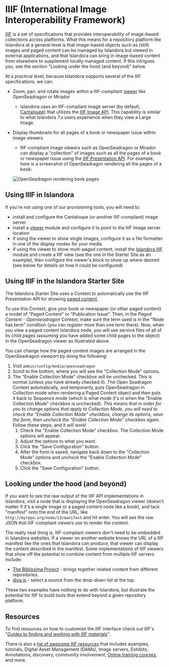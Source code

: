 # IIIF (International Image Interoperability Framework)

[IIIF](https://iiif.io/) is a set of specifications that provides interoperability of image-based collections across platforms. What this means for a repository platform like Islandora at a general level is that image-based objects such as (still) images and paged content can be managed by Islandora but viewed in external applications, and that Islandora can bring in image-based content from elsewhere to supplement locally managed content. If this intrigues you, see the section "Looking under the hood (and beyond)" below.

At a practical level, because Islandora supports several of the IIIF specifications, we can:

- Zoom, pan, and rotate images within a IIIF-compliant [viewer](../file_viewers) like OpenSeadragon or Mirador
    - Islandora uses an IIIF-compliant image server (by default, [Cantaloupe](https://cantaloupe-project.github.io/)) that utilizes the [IIIF Image API](https://iiif.io/api/image/2.1/). This capability is similar to what Islandora 7.x users experience when they view a Large Image.
- Display thumbnails for all pages of a book or newspaper issue within image viewers
    - IIIF-compliant image viewers such as OpenSeadragon or Mirador can display a "collection" of images such as all the pages of a book or newspaper issue using the [IIIF Presentation API](https://iiif.io/api/presentation/2.1/). For example, here is a screenshot of OpenSeadragon rendering all the pages of a book:

    ![OpenSeadragon rendering book pages](../assets/osd_collection_mode.png)

## Using IIIF in Islandora

If you're not using one of our provisioning tools, you will need to:

- install and configure the Cantaloupe (or another IIIF-compliant) image server
- install a [viewer](../file-viewers) module and configure it to point to the IIIF Image server location
- if using the viewer to show single images, configure it as a file formatter in one of the display modes for your media
- if using the viewer to show multi-paged content, install the [Islandora IIIF](https://github.com/Islandora/islandora/tree/2.x/modules/islandora_iiif) module and create a IIIF view (see the one in the Starter Site as an example), then configure the viewer's _block_ to show up where desired (see below for details on how it could be configured)


## Using IIIF in the Islandora Starter Site

The Islandora Starter Site uses a Context to automatically use the IIIF Presentation API for showing [paged content](../paged-content).


To use this Context, give your book or newspaper (or other paged content) a model of "Paged Content" or "Publication Issue". Then, in the _Paged Content - Openseadragon_ Context, make sure the term used is in the "Node has term" condition (you can register more than one term there). Now, when you view a paged content Islandora node, you will see service files of all of its child pages (assuming you have added some child pages to the object) in the OpenSeadragon viewer as illustrated above.

You can change how the paged content images are arranged in the OpenSeadragon viewport by doing the following:

1. Visit `admin/config/media/openseadragon`
1. Scroll to the bottom, where you will see the "Collection Mode" options.
1. The "Enable Collection Mode" checkbox will be unchecked. This is normal (unless you have already checked it). The Open Seadragon Context automatically, and temporarily, puts OpenSeadragon in Collection mode when rendering a Paged Content object and then puts it back to Sequence mode (which is what mode it's in when the "Enable Collection Mode" checkbox is unchecked). _This means that in order for you to change options that apply to Collection Mode, you will need to check the "Enable Collection Mode" checkbox, change its options, save the form, then uncheck the "Enable Collection Mode" checkbox again._ Follow these steps, and it will work!
    1. Check the "Enable Collection Mode" checkbox. The Collection Mode options will appear.
    1. Adjust the options to what you want.
    1. Click the "Save Configuration" button.
    1. After the form is saved, navigate back down to the "Collection Mode" options and _uncheck_ the "Enable Collection Mode" checkbox.
    1. Click the "Save Configuration" button.

## Looking under the hood (and beyond)

If you want to see the raw output of the IIIF API implementations in Islandora, visit a node that is displaying the OpenSeadragon viewer (doesn't matter if it's a single image or a paged content node like a book), and tack "manifest" onto the end of the URL, like `http://myrepo.org/node/23/manifest` and hit enter. You will see the raw JSON that IIIF-compliant viewers use to render the content.

The really neat thing is, IIIF-compliant viewers don't need to be embedded in Islandora websites. If a viewer on another website knows the URL of a IIIF manifest like the ones that Islandora can produce, that viewer can display the content described in the manifest. Some implementations of IIIF viewers that show off the potential to combine content from multiple IIIF servers include:

- [The Biblissima Project](https://demos.biblissima-condorcet.fr/mirador/) - brings together related content from different repositories.
- [diva.js](https://ddmal.music.mcgill.ca/diva.js/try/iiif-external.html) - select a source from the drop-down list at the top.

These two examples have nothing to do with Islandora, but illustrate the potential for IIIF to build tools that extend beyond a given repository platform.

## Resources
To find resources on how to customize the IIIF interface check out IIIF's "[Guides to finding and working with IIIF materials](https://guides.iiif.io)".

There is also a [list of awesome IIIF resources](https://github.com/IIIF/awesome-iiif) that includes examples, tutorials, Digital Asset Management (DAMs), Image servers, Exhibits, Annotations, discovery, community involvement, [Online training courses](https://iiif.io/get-started/training), and more.
